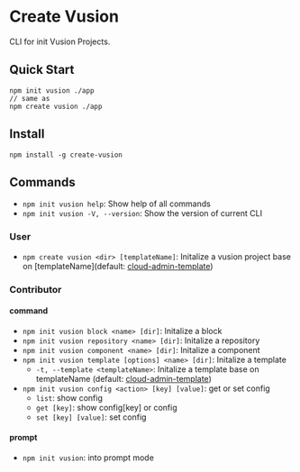 # Create Vusion

CLI for init Vusion Projects.

## Quick Start

``` shell
npm init vusion ./app
// same as
npm create vusion ./app
```

## Install

``` shell
npm install -g create-vusion
```

## Commands

- `npm init vusion help`: Show help of all commands
- `npm init vusion -V, --version`: Show the version of current CLI

### User

- `npm create vusion <dir> [templateName]`: Initalize a vusion project base on [templateName](default: [cloud-admin-template](https://github.com/vusion-templates/cloud-admin-template))

### Contributor

#### command

- `npm init vusion block <name> [dir]`: Initalize a block
- `npm init vusion repository <name> [dir]`: Initalize a repository
- `npm init vusion component <name> [dir]`: Initalize a component
- `npm init vusion template [options] <name> [dir]`: Initalize a template
  - `-t, --template <templateName>`: Initalize a template base on templateName (default: [cloud-admin-template](https://github.com/vusion-templates/cloud-admin-template))
- `npm init vusion config <action> [key] [value]`: get or set config
  - `list`: show config
  - `get [key]`: show config[key] or config
  - `set [key] [value]`: set config

#### prompt

- `npm init vusion`: into prompt mode
